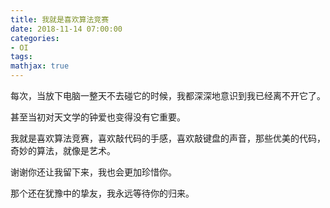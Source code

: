 ```yaml
---
title: 我就是喜欢算法竞赛
date: 2018-11-14 07:00:00
categories:
- OI
tags:
mathjax: true
---
```


每次，当放下电脑一整天不去碰它的时候，我都深深地意识到我已经离不开它了。

甚至当初对天文学的钟爱也变得没有它重要。

我就是喜欢算法竞赛，喜欢敲代码的手感，喜欢敲键盘的声音，那些优美的代码，奇妙的算法，就像是艺术。

谢谢你还让我留下来，我也会更加珍惜你。

那个还在犹豫中的挚友，我永远等待你的归来。
